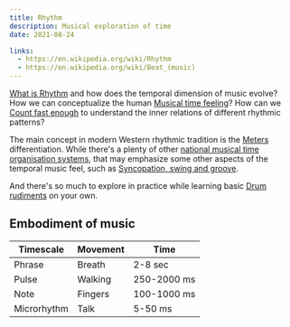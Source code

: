 ```yaml
---
title: Rhythm
description: Musical exploration of time
date: 2021-08-24

links:
  - https://en.wikipedia.org/wiki/Rhythm
  - https://en.wikipedia.org/wiki/Beat_(music)
---
```


[What is Rhythm](./study/index.md) and how does the temporal dimension of music evolve? How we can conceptualize the human [Musical time feeling](./pulse/index.md)? How can we [Count fast enough](./counting/index.md) to understand the inner relations of different rhythmic patterns?

The main concept in modern Western rhythmic tradition is the [Meters](./meter/index.md) differentiation. While there's a plenty of other [national musical time organisation systems](./system/index.md), that may emphasize some other aspects of the temporal music feel, such as [Syncopation, swing and groove](./groove/index.md).

And there's so much to explore in practice while learning basic [Drum rudiments](./rudiments/index.md) on your own.

## Embodiment of music

| Timescale   | Movement | Time        |
|-------------|----------|-------------|
| Phrase      | Breath   | 2-8 sec     |
| Pulse       | Walking  | 250-2000 ms |
| Note        | Fingers  | 100-1000 ms |
| Microrhythm | Talk     | 5-50 ms     |
